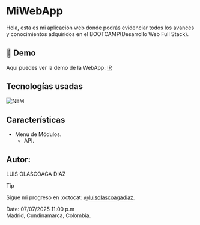 # MiWebApp

Hola, esta es mi aplicación web donde podrás evidenciar todos los avances y conocimientos adquiridos en el BOOTCAMP(Desarrollo Web Full Stack).

## 🚀 Demo
Aquí puedes ver la demo de la WebApp: [IR](https://luisolascoagadiaz.github.io/bit-backend)

## Tecnologías usadas
![NEM](/node-express-mongoldb.png)

## Características
* Menú de Módulos.
  - API.

## Autor:
LUIS OLASCOAGA DIAZ

> [!TIP]
> Sigue mi progreso en :octocat: [@luisolascoagadiaz](https://www.github.com/luisolascoagadiaz).

Date: 07/07/2025 11:00 p.m  
Madrid, Cundinamarca, Colombia.
